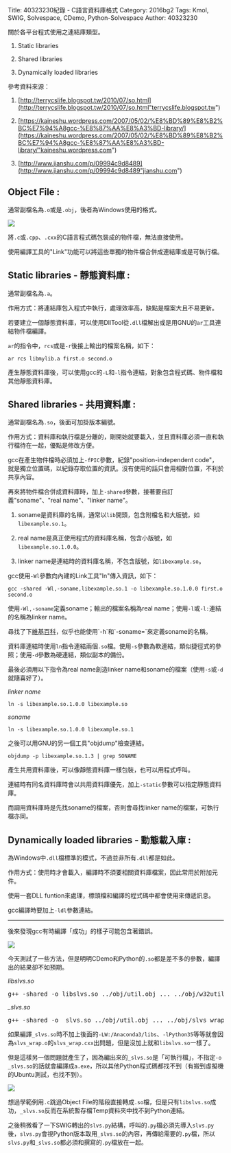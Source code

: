 Title: 40323230紀錄 - C語言資料庫格式
Category: 2016bg2
Tags: Kmol, SWIG, Solvespace, CDemo, Python-Solvespace
Author: 40323230


關於各平台程式使用之連結庫類型。

1. Static libraries

2. Shared libraries

3. Dynamically loaded libraries

<!-- PELICAN_END_SUMMARY -->

參考資料來源：

1. [http://terrycslife.blogspot.tw/2010/07/so.html](http://terrycslife.blogspot.tw/2010/07/so.html"terrycslife.blogspot.tw")

2. [https://kaineshu.wordpress.com/2007/05/02/%E8%BD%89%E8%B2%BC%E7%94%A8gcc-%E8%87%AA%E8%A3%BD-library/](https://kaineshu.wordpress.com/2007/05/02/%E8%BD%89%E8%B2%BC%E7%94%A8gcc-%E8%87%AA%E8%A3%BD-library/"kaineshu.wordpress.com")

3. [http://www.jianshu.com/p/09994c9d8489](http://www.jianshu.com/p/09994c9d8489"jianshu.com")

<h2>Object File :</h2>

通常副檔名為`.o`或是`.obj`，後者為Windows使用的格式。

<img src="http://imgur.com/zpxnXLj" >

將`.c`或`.cpp`、`.cxx`的C語言程式碼包裝成的物件檔，無法直接使用。

使用編譯工具的"Link"功能可以將這些單獨的物件檔合併成連結庫或是可執行檔。

<h2>Static libraries - 靜態資料庫 :</h2>

通常副檔名為`.a`。

作用方式：將連結庫包入程式中執行，處理效率高，缺點是檔案大且不易更新。

若要建立一個靜態資料庫，可以使用DllTool從`.dll`檔解出或是用GNU的`ar`工具連結物件檔編譯。

`ar`的指令中，`rcs`或是`-r`後接上輸出的檔案名稱，如下：

`ar rcs libmylib.a first.o second.o`

產生靜態資料庫後，可以使用gcc的`-L`和`-l`指令連結，對象包含程式碼、物件檔和其他靜態資料庫。

<h2>Shared libraries - 共用資料庫 :</h2>

通常副檔名為`.so`，後面可加掛版本編號。

作用方式：資料庫和執行檔是分離的，剛開始就要載入，並且資料庫必須一直和執行檔待在一起，優點是修改方便。

gcc在產生物件檔時必須加上`-fPIC`參數，紀錄"position-independent code"，就是獨立位置碼，以紀錄存取位置的資訊。沒有使用的話只會用相對位置，不利於共享內容。

再來將物件檔合併成資料庫時，加上`-shared`參數，接著要自訂義"soname"、"real name"、"linker name"。

1. soname是資料庫的名稱，通常以`lib`開頭，包含附檔名和大版號，如`libexample.so.1`。

2. real name是真正使用程式的資料庫名稱，包含小版號，如`libexample.so.1.0.0`。

3. linker name是連結時的資料庫名稱，不包含版號，如`libexample.so`。

gcc使用`-Wl`參數向內建的Link工具"ln"傳入資訊，如下：

`gcc -shared -Wl,-soname,libexample.so.1 -o libexample.so.1.0.0 first.o second.o`

使用`-Wl,-soname`定義soname；輸出的檔案名稱為real name；使用`-l`或`-l:`連結的名稱為linker name。

尋找了下[維基百科](https://en.wikipedia.org/wiki/Soname"https://en.wikipedia.org/wiki/Soname")，似乎也能使用`-h`和`-soname=`來定義soname的名稱。

資料庫連結時使用`ln`指令連結兩個`.so`檔。使用`-s`參數為軟連結，類似捷徑式的參照；使用`-d`參數為硬連結，類似副本的備份。

最後必須用以下指令為real name創造linker name和soname的檔案（使用`-s`或`-d`就隨喜好了）。

*linker name*

`ln -s libexample.so.1.0.0 libexample.so`

*soname*

`ln -s libexample.so.1.0.0 libexample.so.1`

之後可以用GNU的另一個工具"objdump"檢查連結。

`objdump -p libexample.so.1.3 | grep SONAME`

產生共用資料庫後，可以像靜態資料庫一樣包裝，也可以用程式呼叫。

連結時有同名資料庫時會以共用資料庫優先，加上`-static`參數可以指定靜態資料庫。

而調用資料庫時是先找soname的檔案，否則會尋找linker name的檔案，可執行檔亦同。

<h2>Dynamically loaded libraries - 動態載入庫 :</h2>

為Windows中`.dll`檔標準的模式，不過並非所有`.dll`都是如此。

作用方式：使用時才會載入，編譯時不須要相關資料庫檔案，因此常用於附加元件。

使用一套DLL funtion來處理，標頭檔和編譯的程式碼中都會使用來傳遞訊息。

gcc編譯時要加上`-ldl`參數連結。

<hr>

後來發現gcc有時編譯「成功」的樣子可能包含著錯誤。

<img src="http://i.imgur.com/Pk6DJDw.jpg" >

今天測試了一些方法，但是明明CDemo和Python的`.so`都是差不多的參數，編譯出的結果卻不如預期。

*libslvs.so*

<pre class="brush: c">
g++ -shared -o libslvs.so ../obj/util.obj ... ../obj/w32util.obj
</pre>

*_slvs.so*

<pre class="brush: c">
g++ -shared -o _slvs.so ../obj/util.obj ... ../obj/slvs_wrap.o -LW:/Anaconda3/libs -lPython35 -L. -l:libslvs.so
</pre>

如果編譯`_slvs.so`時不加上後面的`-LW:/Anaconda3/libs`、`-lPython35`等等就會因為`slvs_wrap.o`的`slvs_wrap.cxx`出問題，但是沒加上就和`libslvs.so`一樣了。

但是這樣另一個問題就產生了，因為編出來的`_slvs.so`是「可執行檔」，不指定`-o _slvs.so`的話就會編譯成`a.exe`，所以其他Python程式碼都找不到（有搬到虛擬機的Ubuntu測試，也找不到）。

<img src="http://i.imgur.com/A9ITgDd.jpg" >

想過學範例用`.c`跳過Object File的階段直接轉成`.so`檔，但是只有`libslvs.so`成功，`_slvs.so`反而在系統暫存檔Temp資料夾中找不到Python連結。

之後稍微看了一下SWIG轉出的`slvs.py`結構，呼叫的`.py`檔必須先導入`slvs.py`後，`slvs.py`會視Python版本取用`_slvs.so`的內容，再傳給需要的`.py`檔，所以`slvs.py`和`_slvs.so`都必須和撰寫的`.py`檔放在一起。